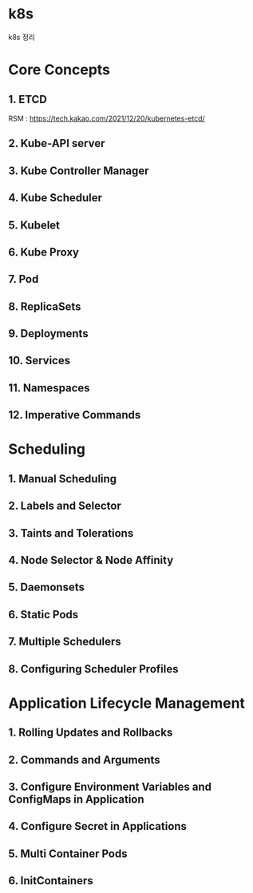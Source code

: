 # k8s
k8s 정리

Core Concepts
=============

## 1. ETCD

RSM : https://tech.kakao.com/2021/12/20/kubernetes-etcd/

## 2. Kube-API server

## 3. Kube Controller Manager

## 4. Kube Scheduler

## 5. Kubelet

## 6. Kube Proxy

## 7. Pod

## 8. ReplicaSets

## 9. Deployments

## 10. Services

## 11. Namespaces

## 12. Imperative Commands

Scheduling
=============

## 1. Manual Scheduling

## 2. Labels and Selector

## 3. Taints and Tolerations

## 4. Node Selector & Node Affinity

## 5. Daemonsets

## 6. Static Pods

## 7. Multiple Schedulers

## 8. Configuring Scheduler Profiles

Application Lifecycle Management
=============

## 1. Rolling Updates and Rollbacks

## 2. Commands and Arguments

## 3. Configure Environment Variables and ConfigMaps in Application

## 4. Configure Secret in Applications

## 5. Multi Container Pods

## 6. InitContainers
